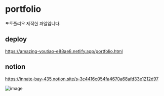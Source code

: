 # portfolio
포토폴리오 제작한 파일입니다.

## deploy
https://amazing-youtiao-e88ae8.netlify.app/portfolio.html

## notion
https://innate-bay-435.notion.site/s-3c4416c054fa4670a68afd33e1212d97

![image](https://user-images.githubusercontent.com/113181934/215305161-6ac02650-39a3-48f4-b497-9756e6875097.png)


